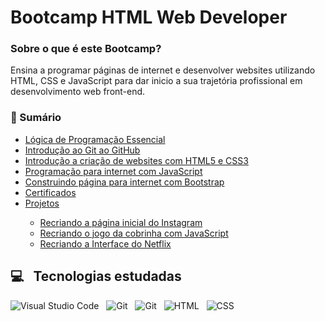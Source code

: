 # Bootcamp HTML Web Developer

### Sobre o que é este Bootcamp?
<p>Ensina a programar páginas de internet e desenvolver websites utilizando HTML, CSS e JavaScript para dar inicio a sua trajetória profissional em desenvolvimento web front-end.</p> 

###  📑 Sumário

<ul>
  <li><a href="https://github.com/stpn-lopes/dio_estudos/tree/main/html_web_developer/L%C3%B3gica%20de%20Programa%C3%A7%C3%A3o%20Essencial">Lógica de Programação Essencial</a></li>
  <li><a href="https://github.com/stpn-lopes/dio_estudos/tree/main/html_web_developer/Intro.%20ao%20Git%20e%20ao%20GitHub">Introdução ao Git ao GitHub</a></li>
  <li><a href="https://github.com/stpn-lopes/dio_estudos/tree/main/html_web_developer/Intro.%20a%20cria%C3%A7%C3%A3o%20de%20websites%20com%20HTML5%20e%20CSS3">Introdução a criação de websites com HTML5 e CSS3</a></li>
  <li><a href="https://github.com/stpn-lopes/dio_estudos/tree/main/html_web_developer/Programa%C3%A7%C3%A3o%20para%20Internet%20com%20JS">Programação para internet com JavaScript</a></li>
  <li><a href="https://github.com/stpn-lopes/dio_estudos/tree/main/html_web_developer/Construindo%20pags%20para%20internet%20com%20Bootstrap">Construindo página para internet com Bootstrap</a></li>
  <li><a href="https://github.com/stpn-lopes/dio_estudos/tree/main/html_web_developer/Certificados">Certificados</a></li>
  <li><a href="https://github.com/stpn-lopes/dio_estudos/tree/main/html_web_developer/Projetos">Projetos</a></li>
      <ul>
        <li><a href="https://github.com/stpn-lopes/InstaWorld">Recriando a página inicial do Instagram</a></li>
        <li><a href="https://github.com/stpn-lopes/dio_estudos/tree/main/html_web_developer/Projetos/recriando-jogo-cobrinha-js">Recriando o jogo da cobrinha com JavaScript</a></li>
        <li><a href="">Recriando a Interface do Netflix</a></li>
      </ul>
 </ul>
 
 ## 💻 &nbsp; Tecnologias estudadas
![Visual Studio Code](https://img.shields.io/badge/-Visual%20Studio%20Code-black?style=for-the-badge&logo=visual-studio-code&logoColor=white&labelColor=purple) &nbsp;
![Git](https://img.shields.io/badge/-Git-black?style=for-the-badge&logoColor=white&logo=git&labelColor=purple) &nbsp;
![Git](https://img.shields.io/badge/-GitHub-black?style=for-the-badge&logoColor=white&logo=github&labelColor=purple) &nbsp;
![HTML](https://img.shields.io/badge/-HTML5-black?style=for-the-badge&logo=html5&logoColor=white&labelColor=purple) &nbsp;
![CSS](https://img.shields.io/badge/-CSS3-black?style=for-the-badge&logo=CSS3&logoColor=white&labelColor=purple)
